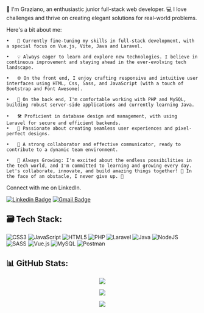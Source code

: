 👋 I'm Graziano, an enthusiastic junior full-stack web developer. 💻 I love challenges and thrive on creating elegant solutions for real-world problems.

Here's a bit about me:

    •	🚀 Currently fine-tuning my skills in full-stack development, with a special focus on Vue.js, Vite, Java and Laravel.

    •	💡 Always eager to learn and explore new technologies. I believe in continuous improvement and staying ahead in the ever-evolving tech landscape.

    •	🌐 On the front end, I enjoy crafting responsive and intuitive user interfaces using HTML, Css, Sass, and JavaScript (with a touch of Bootstrap and Font Awesome).

    •	🔧 On the back end, I'm comfortable working with PHP and MySQL, building robust server-side applications and currently learning Java.

    •	🛠️ Proficient in database design and management, with using Laravel for secure and efficient backends.
    •	🌈 Passionate about creating seamless user experiences and pixel-perfect designs.

    •	🤝 A strong collaborator and effective communicator, ready to contribute to a dynamic team environment.

    •	🌱 Always Growing: I'm excited about the endless possibilities in the tech world, and I'm committed to learning and growing every day. Let's collaborate, innovate, and build amazing things together! 🚀 In the face of an obstacle, I never give up. 💪

Connect with me on LinkedIn.

[![Linkedin Badge](https://img.shields.io/badge/-LinkedIn-blue?style=flat-square&logo=Linkedin&logoColor=white&link=https://www.linkedin.com/in/graziano-paladino-b301131ab/)](https://www.linkedin.com/in/graziano-paladino-b301131ab/)
[![Gmail Badge](https://img.shields.io/badge/-Gmail-d14836?style=flat-square&logo=Gmail&logoColor=white&link=paladino.graziano@gmail.com)](mailto:paladino.graziano@gmail.com)

## 🗃️ Tech Stack:

![CSS3](https://img.shields.io/badge/css3-%231572B6.svg?style=plastic&logo=css3&logoColor=white) ![JavaScript](https://img.shields.io/badge/javascript-%23323330.svg?style=plastic&logo=javascript&logoColor=%23F7DF1E) ![HTML5](https://img.shields.io/badge/html5-%23E34F26.svg?style=plastic&logo=html5&logoColor=white) ![PHP](https://img.shields.io/badge/php-%23777BB4.svg?style=plastic&logo=php&logoColor=white) ![Laravel](https://img.shields.io/badge/laravel-%23FF2D20.svg?style=plastic&logo=laravel&logoColor=white) ![Java](https://img.shields.io/badge/Java-ED8B00?style=plastic&logo=openjdk&logoColor=white) ![NodeJS](https://img.shields.io/badge/node.js-6DA55F?style=plastic&logo=node.js&logoColor=white) ![SASS](https://img.shields.io/badge/SASS-hotpink.svg?style=plastic&logo=SASS&logoColor=white) ![Vue.js](https://img.shields.io/badge/vuejs-%2335495e.svg?style=plastic&logo=vuedotjs&logoColor=%234FC08D) ![MySQL](https://img.shields.io/badge/mysql-%2300f.svg?style=plastic&logo=mysql&logoColor=white) ![Postman](https://img.shields.io/badge/Postman-FF6C37?style=plastic&logo=postman&logoColor=white)

## 📊 GitHub Stats:

<div align="center">
  
![](https://github-readme-stats.vercel.app/api?username=GrPaladino)

</div>

<div align="center">

![](https://github-readme-streak-stats.herokuapp.com/?user=GrPaladino)

</div>

<div align="center">

![](https://github-readme-stats.vercel.app/api/top-langs/?username=GrPaladino)

</div>

<!---
GrPaladino/GrPaladino is a ✨ special ✨ repository because its `README.md` (this file) appears on your GitHub profile.
You can click the Preview link to take a look at your changes.
--->
